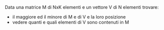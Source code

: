 Data una matrice M di NxK elementi e un vettore V di N elementi
trovare:

- il maggiore ed il minore di M e di V e la loro posizione
- vedere quanti e quali elementi di V sono contenuti in M

